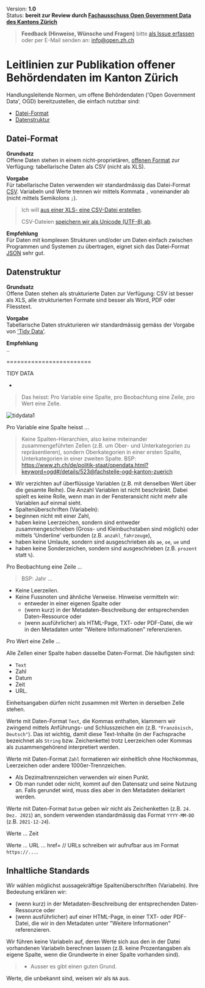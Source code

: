 
Version: **1.0** <br>
Status: **bereit zur Review durch [Fachausschuss Open Government Data des Kantons Zürich](https://www.zh.ch/de/direktion-der-justiz-und-des-innern/statistisches-amt/open-government-data/fachausschuss-open-government-data.html#910522844)**

> **Feedback (Hinweise, Wünsche und Fragen)** bitte [als Issue erfassen](https://github.com/openZH/mdd-ogd-handbook/issues) oder per E-Mail senden an: info@open.zh.ch


# Leitlinien zur Publikation offener Behördendaten im Kanton Zürich

Handlungsleitende Normen, um offene Behördendaten ('Open Government Data', OGD) bereitzustellen, die einfach nutzbar sind:
- [Datei-Format](#datei-format)
- [Datenstruktur](#datenstruktur)

## Datei-Format

**Grundsatz** <br>
Offene Daten stehen in einem nicht-proprietären, [offenen Format](http://opendatahandbook.org/glossary/en/terms/open-format/) zur Verfügung: tabellarische Daten als CSV (nicht als XLS).

**Vorgabe** <br>
Für tabellarische Daten verwenden wir standardmässig das Datei-Format [CSV](http://opendatahandbook.org/glossary/en/terms/csv/). Variabeln und Werte trennen wir mittels Kommata `,` voneinander ab (nicht mittels Semikolons `;`).
> Ich will [aus einer XLS- eine CSV-Datei erstellen](https://github.com/openZH/mdd-ogd-handbook/blob/main/publikationsleitlinien/UTF-8-kodieren.md).
>
> CSV-Dateien [speichern wir als Unicode (UTF-8) ab](https://github.com/openZH/mdd-ogd-handbook/blob/main/publikationsleitlinien/UTF-8-kodieren.md).

**Empfehlung** <br>
Für Daten mit komplexen Strukturen und/oder um Daten einfach zwischen Programmen und Systemen zu übertragen, eignet sich das Datei-Format [JSON](http://opendatahandbook.org/glossary/en/terms/json/) sehr gut.

## Datenstruktur

**Grundsatz** <br>
Offene Daten stehen als strukturierte Daten zur Verfügung: CSV ist besser als XLS, alle strukturierten Formate sind besser als Word, PDF oder Fliesstext.

**Vorgabe** <br>
Tabellarische Daten strukturieren wir standardmässig gemäss der Vorgabe von ['Tidy Data'](https://github.com/openZH/mdd-ogd-handbook/blob/main/publikationsleitlinien/warum_tidy_data.md).

**Empfehlung** <br>
..

========================

TIDY DATA


- 

> Das heisst: Pro Variable eine Spalte, pro Beobachtung eine Zeile, pro Wert eine Zelle.   

![tidydata1](https://www.produnis.de/R/images/TidyData1.png)

Pro Variable eine Spalte heisst ...



> Keine Spalten-Hierarchien, also keine miteinander zusammengeführten Zellen (z.B. um Ober- und Unterkategorien zu repräsentieren), sondern Oberkategorien in einer ersten Spalte, Unterkategorien in einer zweiten Spalte.
> BSP: https://www.zh.ch/de/politik-staat/opendata.html?keyword=ogd#/details/523@fachstelle-ogd-kanton-zuerich
- Wir verzichten auf überflüssige Variablen (z.B. mit denselben Wert über die gesamte Reihe). Die Anzahl Variablen ist nicht beschränkt. Dabei spielt es keine Rolle, wenn man in der Fensteransicht nicht mehr alle Variablen auf einmal sieht. 
- Spaltenüberschriften (Variabeln):
- beginnen nicht mit einer Zahl,
- haben keine Leerzeichen, sondern sind entweder zusammengeschrieben (Gross- und Kleinbuchstaben sind möglich) oder mittels 'Underline' verbunden (z.B. `anzahl_fahrzeuge`),
- haben keine Umlaute, sondern sind ausgeschrieben als `ae`, `oe`, `ue` und
- haben keine Sonderzeichen, sondern sind ausgeschrieben (z.B. `prozent` statt `%`).

Pro Beobachtung eine Zeile ...

> BSP: Jahr ...
- Keine Leerzeilen.
- Keine Fussnoten und ähnliche Verweise. Hinweise vermitteln wir:
   - entweder in einer eigenen Spalte oder
   - (wenn kurz) in der Metadaten-Beschreibung der entsprechenden Daten-Ressource oder
   - (wenn ausführlicher) als HTML-Page, TXT- oder PDF-Datei, die wir in den Metadaten unter "Weitere Informationen" referenzieren.

Pro Wert eine Zelle ...

Alle Zellen einer Spalte haben dasselbe Daten-Format. Die häufigsten sind: 
- `Text`
- Zahl
- Datum
- Zeit
- URL.

Einheitsangaben dürfen nicht zusammen mit Werten in derselben Zelle stehen.

Werte mit Daten-Format `Text`, die Kommas enthalten, klammern wir zwingend mittels Anführungs- und Schlusszeichen ein (z.B. `"Französisch, Deutsch"`). Das ist wichtig, damit diese Text-Inhalte (in der Fachsprache bezeichnet als `String` bzw. Zeichenkette) trotz Leerzeichen oder Kommas als zusammengehörend interpretiert werden. 

Werte mit Daten-Format `Zahl` formatieren wir einheitlich ohne Hochkommas, Leerzeichen oder andere 1000er-Trennzeichen.
- Als Dezimaltrennzeichen verwenden wir einen Punkt.
- Ob man rundet oder nicht, kommt auf den Datensatz und seine Nutzung an. Falls gerundet wird, muss dies aber in den Metadaten deklariert werden.

Werte mit Daten-Format `Datum` geben wir nicht als Zeichenketten (z.B. `24. Dez. 2021`) an, sondern verwenden standardmässig das Format `YYYY-MM-DD` (z.B. `2021-12-24`).

Werte ... Zeit

Werte ... URL ... href= // URLs schreiben wir aufrufbar aus im Format `https://...`.


## Inhaltliche Standards

Wir wählen möglichst aussagekräftige Spaltenüberschriften (Variabeln). Ihre Bedeutung erklären wir:
- (wenn kurz) in der Metadaten-Beschreibung der entsprechenden Daten-Ressource oder
- (wenn ausführlicher) auf einer HTML-Page, in einer TXT- oder PDF-Datei, die wir in den Metadaten unter "Weitere Informationen" referenzieren.

Wir führen keine Variabeln auf, deren Werte sich aus den in der Datei vorhandenen Variabeln berechnen lassen (z.B. keine Prozentangaben als eigene Spalte, wenn die  Grundwerte in einer Spalte vorhanden sind).

> - Ausser es gibt einen guten Grund.

Werte, die unbekannt sind, weisen wir als `NA` aus.
